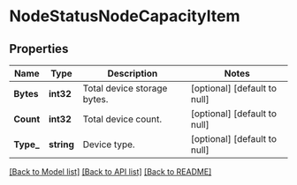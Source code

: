 # NodeStatusNodeCapacityItem

## Properties
Name | Type | Description | Notes
------------ | ------------- | ------------- | -------------
**Bytes** | **int32** | Total device storage bytes. | [optional] [default to null]
**Count** | **int32** | Total device count. | [optional] [default to null]
**Type_** | **string** | Device type. | [optional] [default to null]

[[Back to Model list]](../README.md#documentation-for-models) [[Back to API list]](../README.md#documentation-for-api-endpoints) [[Back to README]](../README.md)


